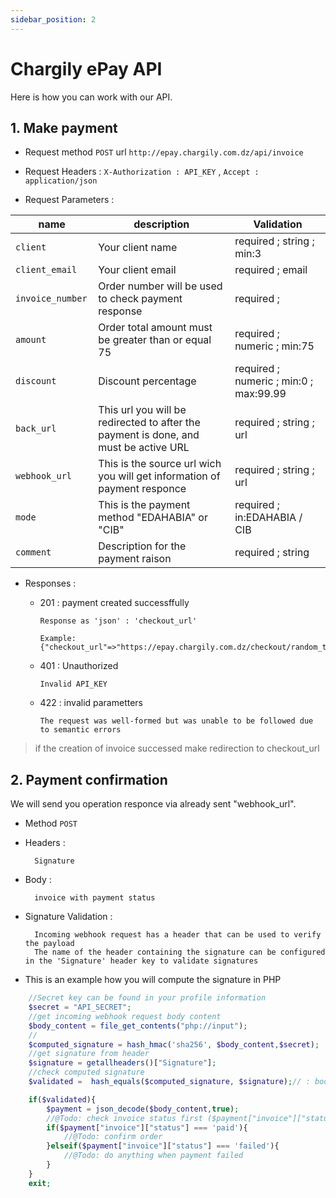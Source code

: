 ```yaml
---
sidebar_position: 2
---
```


# Chargily ePay API

Here is how you can work with our API.

## 1. Make payment

- Request method ```POST``` url ```http://epay.chargily.com.dz/api/invoice```

- Request Headers :
        ```X-Authorization : API_KEY``` , ```Accept : application/json```

- Request Parameters :

| name                          |  description                                                                                          | Validation                                |
|-------------------------------|-------------------------------------------------------------------------------------------------------|-------------------------------------------|
|  ```client ```                | Your client name                                                                                      |   required ; string ; min:3               |
|  ```client_email ```          | Your client email                                                                                     |   required ; email                        |
|  ```invoice_number ```        | Order number will be used to check payment response                                                   |   required ;                              |
|  ```amount ```                | Order total amount must be greater than or equal 75                                                   |   required ; numeric ; min:75             |
|  ```discount ```              | Discount percentage                                                                                   |   required ; numeric ; min:0 ; max:99.99  |
|  ```back_url ```              | This url you will be redirected to after the payment is done, and must be active URL                  |   required ; string  ; url                |
|  ```webhook_url```            | This is the source url wich you will get information of payment responce                              |   required ; string  ; url                |
|  ```mode ```                  | This is the payment method "EDAHABIA" or "CIB"                                                        |   required ; in:EDAHABIA / CIB            |
|  ```comment ```               | Description for the payment raison                                                                    |   required ; string                       |

- Responses :

    -   201 : payment created successffully

            Response as 'json' : 'checkout_url'

            Example: {"checkout_url"=>"https://epay.chargily.com.dz/checkout/random_token_here"}

    -   401 : Unauthorized

            Invalid API_KEY

    -   422 : invalid parametters

            The request was well-formed but was unable to be followed due to semantic errors

> if the creation of invoice successed make redirection to checkout_url

## 2. Payment confirmation

We will send you operation responce via already sent "webhook_url".

- Method ```POST```

- Headers :

        Signature

- Body :

        invoice with payment status

- Signature Validation :

        Incoming webhook request has a header that can be used to verify the payload
        The name of the header containing the signature can be configured in the 'Signature' header key to validate signatures

- This is an example how you will compute the signature in PHP

```php
    //Secret key can be found in your profile information
    $secret = "API_SECRET";
    //get incoming webhook request body content
    $body_content = file_get_contents("php://input");
    //
    $computed_signature = hash_hmac('sha256', $body_content,$secret);
    //get signature from header
    $signature = getallheaders()["Signature"];
    //check computed signature
    $validated =  hash_equals($computed_signature, $signature);// : bool

    if($validated){
        $payment = json_decode($body_content,true);
        //@Todo: check invoice status first ($payment["invoice"]["status"] === 'paid')
        if($payment["invoice"]["status"] === 'paid'){
            //@Todo: confirm order
        }elseif($payment["invoice"]["status"] === 'failed'){
            //@Todo: do anything when payment failed
        }
    }
    exit;
```

